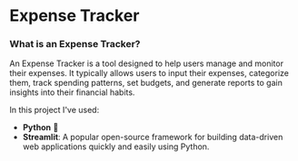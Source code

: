 # Expense Tracker

### What is an Expense Tracker?
An Expense Tracker is a tool designed to help users manage and monitor their expenses. 
It typically allows users to input their expenses, categorize them, track spending patterns, set budgets, and generate reports to gain insights into their financial habits.

In this project I've used:
- **Python** 🐍
- **Streamlit**: A popular open-source framework for building data-driven web applications quickly and easily using Python.

